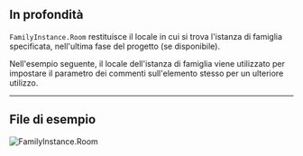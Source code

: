 ## In profondità
`FamilyInstance.Room` restituisce il locale in cui si trova l'istanza di famiglia specificata, nell'ultima fase del progetto (se disponibile).

Nell'esempio seguente, il locale dell'istanza di famiglia viene utilizzato per impostare il parametro dei commenti sull'elemento stesso per un ulteriore utilizzo.
___
## File di esempio

![FamilyInstance.Room](./Revit.Elements.FamilyInstance.Room_img.jpg)
